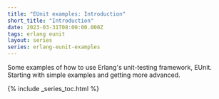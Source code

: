 ```yaml
---
title: "EUnit examples: Introduction"
short_title: "Introduction"
date: 2023-03-31T08:00:00.000Z
tags: erlang eunit
layout: series
series: erlang-eunit-examples
---
```


Some examples of how to use Erlang's unit-testing framework, EUnit. Starting with simple examples and getting more
advanced.

{% include _series_toc.html %}
